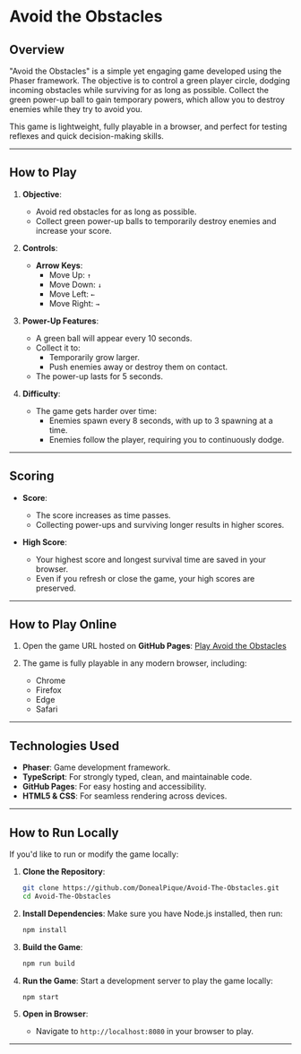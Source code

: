 # **Avoid the Obstacles**

## **Overview**

"Avoid the Obstacles" is a simple yet engaging game developed using the Phaser framework. The objective is to control a green player circle, dodging incoming obstacles while surviving for as long as possible. Collect the green power-up ball to gain temporary powers, which allow you to destroy enemies while they try to avoid you.

This game is lightweight, fully playable in a browser, and perfect for testing reflexes and quick decision-making skills.

---

## **How to Play**

1. **Objective**:
   - Avoid red obstacles for as long as possible.
   - Collect green power-up balls to temporarily destroy enemies and increase your score.

2. **Controls**:
   - **Arrow Keys**:
     - Move Up: `↑`
     - Move Down: `↓`
     - Move Left: `←`
     - Move Right: `→`

3. **Power-Up Features**:
   - A green ball will appear every 10 seconds.
   - Collect it to:
     - Temporarily grow larger.
     - Push enemies away or destroy them on contact.
   - The power-up lasts for 5 seconds.

4. **Difficulty**:
   - The game gets harder over time:
     - Enemies spawn every 8 seconds, with up to 3 spawning at a time.
     - Enemies follow the player, requiring you to continuously dodge.

---

## **Scoring**

- **Score**:
  - The score increases as time passes.
  - Collecting power-ups and surviving longer results in higher scores.

- **High Score**:
  - Your highest score and longest survival time are saved in your browser.
  - Even if you refresh or close the game, your high scores are preserved.

---

## **How to Play Online**

1. Open the game URL hosted on **GitHub Pages**:
   [Play Avoid the Obstacles](https://donealpique.github.io/Avoid-The-Obstacles/)

2. The game is fully playable in any modern browser, including:
   - Chrome
   - Firefox
   - Edge
   - Safari

---

## **Technologies Used**

- **Phaser**: Game development framework.
- **TypeScript**: For strongly typed, clean, and maintainable code.
- **GitHub Pages**: For easy hosting and accessibility.
- **HTML5 & CSS**: For seamless rendering across devices.

---

## **How to Run Locally**

If you'd like to run or modify the game locally:

1. **Clone the Repository**:

   ```bash
   git clone https://github.com/DonealPique/Avoid-The-Obstacles.git
   cd Avoid-The-Obstacles
   ```

2. **Install Dependencies**:
   Make sure you have Node.js installed, then run:

   ```bash
   npm install
   ```

3. **Build the Game**:

   ```bash
   npm run build
   ```

4. **Run the Game**:
   Start a development server to play the game locally:

   ```bash
   npm start
   ```

5. **Open in Browser**:
   - Navigate to `http://localhost:8080` in your browser to play.

---
